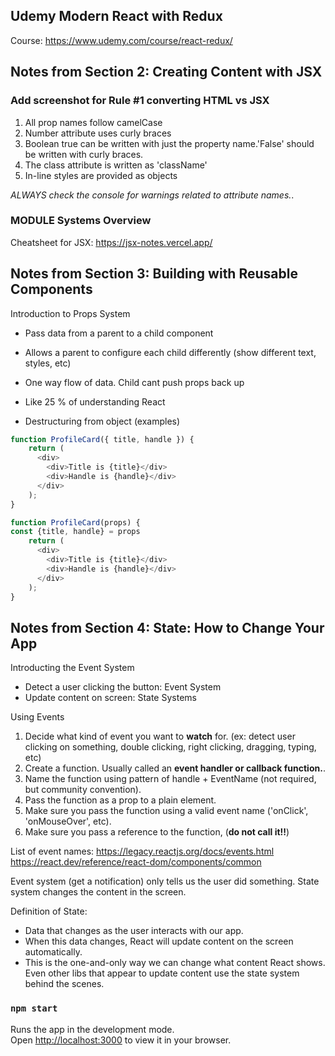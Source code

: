 ## Udemy Modern React with Redux
Course: https://www.udemy.com/course/react-redux/

## Notes from Section 2: Creating Content with JSX

### Add screenshot for Rule #1 converting HTML vs JSX
 1) All prop names follow camelCase
 2) Number attribute uses curly braces
 3) Boolean true can be written with just the property name.'False' should be written with curly braces.
 4) The class attribute  is written as 'className'
 5) In-line styles are provided as objects

*ALWAYS check the console for warnings related to attribute names.*.

### MODULE Systems Overview

Cheatsheet for JSX: https://jsx-notes.vercel.app/

## Notes from Section 3: Building with Reusable Components

Introduction to Props System
- Pass data from a parent to a child component
- Allows a parent to configure each child differently (show different text, styles, etc)
- One way flow of data. Child cant push props back up
- Like 25 % of understanding React

- Destructuring from object (examples)
```javascript
function ProfileCard({ title, handle }) {
    return (
      <div>
        <div>Title is {title}</div>
        <div>Handle is {handle}</div>
      </div>
    );
}

function ProfileCard(props) {
const {title, handle} = props
    return (
      <div>
        <div>Title is {title}</div>
        <div>Handle is {handle}</div>
      </div>
    );
}
```

## Notes from Section 4: State: How to Change Your App
Introducting the Event System
- Detect a user clicking the button: Event System
- Update content on screen: State Systems

Using Events
1) Decide what kind of event you want to **watch** for. (ex: detect user clicking on something, double clicking, right clicking, dragging, typing, etc)
2) Create a function. Usually called an **event handler or callback function.**.
3) Name the function using pattern of handle + EventName (not required, but community convention).
4) Pass the function as a prop to a plain element.
5) Make sure you pass the function using a valid event name ('onClick', 'onMouseOver', etc).
6) Make sure you pass a reference to the function, (**do not call it!!**)

List of event names:
https://legacy.reactjs.org/docs/events.html
https://react.dev/reference/react-dom/components/common

Event system (get a notification) only tells us the user did something.
State system changes the content in the screen.

Definition of State:
- Data that changes as the user interacts with our app.
- When this data changes, React will update content on the screen automatically.
- This is the one-and-only way we can change what content React shows.
Even other libs that appear to update content use the state system behind the scenes.

### `npm start`

Runs the app in the development mode.\
Open [http://localhost:3000](http://localhost:3000) to view it in your browser.

